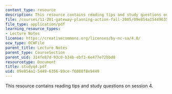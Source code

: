 ```yaml
---
content_type: resource
description: This resource contains reading tips and study questions on session 4.
file: /courses/11-201-gateway-planning-action-fall-2005/09e854a15449635689cef6088f8e9449_studyq4.pdf
file_type: application/pdf
learning_resource_types:
- Lecture Notes
license: https://creativecommons.org/licenses/by-nc-sa/4.0/
ocw_type: OCWFile
parent_title: Lecture Notes
parent_type: CourseSection
parent_uid: 314fe87d-93c0-b34b-ebf3-6e477e72bbd8
resourcetype: Document
title: studyq4.pdf
uid: 09e854a1-5449-6356-89ce-f6088f8e9449
---
```

This resource contains reading tips and study questions on session 4.